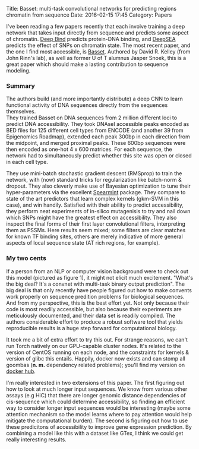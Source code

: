 Title: Basset: multi-task convolutional networks for predicting regions chromatin from sequence
Date: 2016-02-15 17:45
Category: Papers

I've been reading a few papers recently that each involve training a deep network that takes input directly from sequence and predicts some aspect of 
chromatin.  [Deep Bind](http://www.nature.com/nbt/journal/v33/n8/full/nbt.3300.html) predicts protein-DNA binding, and 
[DeepSEA](http://www.nature.com/nmeth/journal/v12/n10/full/nmeth.3547.html) predicts the effect of SNPs on chromatin state.  The most recent paper, 
and the one I find most accessible, is [Basset](http://biorxiv.org/content/early/2015/10/05/028399). Authored by David R. Kelley (from John Rinn's lab),
as well as former U of T alumnus Jasper Snoek, this is a great paper which should make a lasting contribution to sequence modeling.

### Summary 

The authors build (and more importantly distribute) a deep CNN to learn functional activity of DNA sequences directly from the sequences themselves.  
They trained Basset on DNA sequences from 2 million different loci to predict DNA accessibility.  They took DNAseI accessible peaks encoded as BED 
files for 125 different cell types from ENCODE (and another 39 from Epigenomics Roadmap), extended each peak 300bp in each direction from the midpoint, 
and merged proximal peaks.  These 600bp sequences were then encoded as one-hot 4 x 600 matrices.  For each sequence, the network had to 
simultaneously predict whether this site was open or closed in each cell type.  

They use mini-batch stochastic gradient descent (RMSprop) to train the network, with (now) standard tricks for regularization like batch-norm & 
dropout.  They also cleverly make use of Bayesian optimization to tune their hyper-parameters via the excellent 
[Spearmint](https://github.com/HIPS/Spearmint) package.  They compare to state of the art predictors that learn complex kernels (gkm-SVM in this case), 
and win handily.  Satisfied with their ability to predict accessibility, they perform neat experiments of in-silico mutagenisis to try and nail down 
which SNPs might have the greatest effect on accessibility.  They also inspect the final forms of their first layer convolutional filters, interpreting 
them as PSSMs.  Here results seem mixed; some filters are clear matches for known TF binding sites, others are merely indicative of more general 
aspects of local sequence state (AT rich regions, for example).  

### My two cents

If a person from an NLP or computer vision background were to check out this model (pictured as figure 1), it might not elicit much 
excitement.  "What's the big deal?  It's a convnet with multi-task binary output prediction".  The big deal is that only recently have people 
figured out how to make convents work properly on sequence predition problems for biological sequences.  And from my perspective, this is the best 
effort yet.  Not only because their code is most readily accessible, but also because their experiments are meticulously documented, and their data set 
is readily compiled.  The authors considerable effort to produce a robust software tool that yields reproducible results is a huge step forward for 
computational biology.  

It took me a bit of extra effort to try this out.  For strange reasons, we can't run Torch natively on our GPU-capable cluster nodes.  It's related to 
the version of CentOS running on each node, and the constraints for kernels & version of glibc this entails.  Happily, docker now exists and can 
stomp all goombas (**n. m.** dependency related problems); you'll find my version on [docker hub](https://hub.docker.com/r/lzamparo/basset/).

I'm really interested in two extensions of this paper.  The first figuring out how to look at much longer input sequences.  We know from various other
assays (e.g HiC) that there are longer genomic distance dependencies of cis-sequence which could determine accessibility, so finding an efficient way
to consider longer input sequences would be interesting (maybe some attention mechanism so the model learns where to pay attention would help mitigate
the computational burden).  The second is figuring out how to use these predicitons of accessibility to improve gene expression prediction.  By 
combining a model like this with a dataset like GTex, I think we could get really interesting results.  
